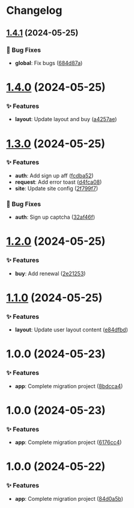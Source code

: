 <a name="readme-top"></a>

# Changelog

## [1.4.1](https://github.com/pura-panel/airgo-user-web/compare/v1.4.0...v1.4.1) (2024-05-25)

### 🐛 Bug Fixes

- **global**: Fix bugs ([684d87a](https://github.com/pura-panel/airgo-user-web/commit/684d87a))

# [1.4.0](https://github.com/pura-panel/airgo-user-web/compare/v1.3.0...v1.4.0) (2024-05-25)

### ✨ Features

- **layout**: Update layout and buy ([a4257ae](https://github.com/pura-panel/airgo-user-web/commit/a4257ae))

# [1.3.0](https://github.com/pura-panel/airgo-user-web/compare/v1.2.0...v1.3.0) (2024-05-25)

### ✨ Features

- **auth**: Add sign up aff ([fcdba52](https://github.com/pura-panel/airgo-user-web/commit/fcdba52))
- **request**: Add error toast ([d4fca08](https://github.com/pura-panel/airgo-user-web/commit/d4fca08))
- **site**: Update site config ([2f799f7](https://github.com/pura-panel/airgo-user-web/commit/2f799f7))

### 🐛 Bug Fixes

- **auth**: Sign up captcha ([32af46f](https://github.com/pura-panel/airgo-user-web/commit/32af46f))

# [1.2.0](https://github.com/pura-panel/airgo-user-web/compare/v1.1.0...v1.2.0) (2024-05-25)

### ✨ Features

- **buy**: Add renewal ([2e21253](https://github.com/pura-panel/airgo-user-web/commit/2e21253))

# [1.1.0](https://github.com/pura-panel/airgo-user-web/compare/v1.0.0...v1.1.0) (2024-05-25)

### ✨ Features

- **layout**: Update user layout content ([e84dfbd](https://github.com/pura-panel/airgo-user-web/commit/e84dfbd))

# 1.0.0 (2024-05-23)

### ✨ Features

- **app**: Complete migration project ([8bdcca4](https://github.com/pura-panel/airgo-user-web/commit/8bdcca4))

# 1.0.0 (2024-05-23)

### ✨ Features

- **app**: Complete migration project ([6176cc4](https://github.com/pura-panel/airgo-user-web/commit/6176cc4))

# 1.0.0 (2024-05-22)

### ✨ Features

- **app**: Complete migration project ([84d0a5b](https://github.com/pura-panel/airgo-user-web/commit/84d0a5b))
